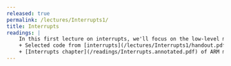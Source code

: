 ```yaml
---
released: true
permalink: /lectures/Interrupts1/
title: Interrupts
readings: |
    In this first lecture on interrupts, we'll focus on the low-level mechanics and what needs to happen at the assembly level to enable and process an interrupt.
    + Selected code from [interrupts](/lectures/Interrupts1/handout.pdf) module.
    + [Interrupts chapter](/readings/Interrupts.annotated.pdf) of ARM manual, annotated by Dawson Engler for CS140E
---
```

